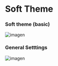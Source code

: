 # Soft Theme

### Soft theme (basic)
![imagen](https://user-images.githubusercontent.com/91225771/202307468-36784988-ae31-480f-9087-28c4b9cf0d6f.png)

### General Setttings
![imagen](https://user-images.githubusercontent.com/91225771/202308633-2d74aab5-2fee-4bab-b795-13b1498a9832.png)
